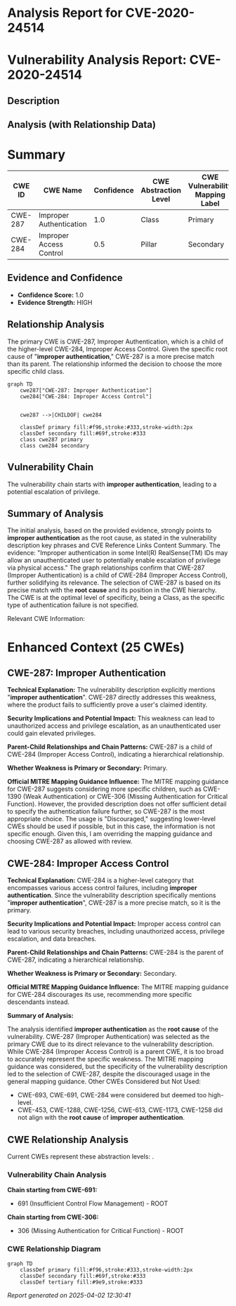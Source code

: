 # Analysis Report for CVE-2020-24514

# Vulnerability Analysis Report: CVE-2020-24514

## Description



## Analysis (with Relationship Data)

# Summary
| CWE ID | CWE Name | Confidence | CWE Abstraction Level | CWE Vulnerability Mapping Label | CWE-Vulnerability Mapping Notes |
|---|---|---|---|---|---|
| CWE-287 | Improper Authentication | 1.0 | Class | Primary | Allowed-with-Review |
| CWE-284 | Improper Access Control | 0.5 | Pillar | Secondary | Discouraged |

## Evidence and Confidence

*   **Confidence Score:** 1.0
*   **Evidence Strength:** HIGH

## Relationship Analysis
The primary CWE is CWE-287, Improper Authentication, which is a child of the higher-level CWE-284, Improper Access Control. Given the specific root cause of "**improper authentication**," CWE-287 is a more precise match than its parent. The relationship informed the decision to choose the more specific child class.

```mermaid
graph TD
    cwe287["CWE-287: Improper Authentication"]
    cwe284["CWE-284: Improper Access Control"]
    

    cwe287 -->|CHILDOF| cwe284
    
    classDef primary fill:#f96,stroke:#333,stroke-width:2px
    classDef secondary fill:#69f,stroke:#333
    class cwe287 primary
    class cwe284 secondary
```

## Vulnerability Chain
The vulnerability chain starts with **improper authentication**, leading to a potential escalation of privilege.

## Summary of Analysis
The initial analysis, based on the provided evidence, strongly points to **improper authentication** as the root cause, as stated in the vulnerability description key phrases and CVE Reference Links Content Summary.
The evidence: "Improper authentication in some Intel(R) RealSense(TM) IDs may allow an unauthenticated user to potentially enable escalation of privilege via physical access."
The graph relationships confirm that CWE-287 (Improper Authentication) is a child of CWE-284 (Improper Access Control), further solidifying its relevance.
The selection of CWE-287 is based on its precise match with the **root cause** and its position in the CWE hierarchy. The CWE is at the optimal level of specificity, being a Class, as the specific type of authentication failure is not specified.

Relevant CWE Information:

# Enhanced Context (25 CWEs)

## CWE-287: Improper Authentication
**Technical Explanation:** The vulnerability description explicitly mentions "**improper authentication**". CWE-287 directly addresses this weakness, where the product fails to sufficiently prove a user's claimed identity.

**Security Implications and Potential Impact:** This weakness can lead to unauthorized access and privilege escalation, as an unauthenticated user could gain elevated privileges.

**Parent-Child Relationships and Chain Patterns:** CWE-287 is a child of CWE-284 (Improper Access Control), indicating a hierarchical relationship.

**Whether Weakness is Primary or Secondary:** Primary.

**Official MITRE Mapping Guidance Influence:** The MITRE mapping guidance for CWE-287 suggests considering more specific children, such as CWE-1390 (Weak Authentication) or CWE-306 (Missing Authentication for Critical Function). However, the provided description does not offer sufficient detail to specify the authentication failure further, so CWE-287 is the most appropriate choice. The usage is "Discouraged," suggesting lower-level CWEs should be used if possible, but in this case, the information is not specific enough. Given this, I am overriding the mapping guidance and choosing CWE-287 as allowed with review.

## CWE-284: Improper Access Control
**Technical Explanation:** CWE-284 is a higher-level category that encompasses various access control failures, including **improper authentication**. Since the vulnerability description specifically mentions "**improper authentication**", CWE-287 is a more precise match, so it is the primary.

**Security Implications and Potential Impact:** Improper access control can lead to various security breaches, including unauthorized access, privilege escalation, and data breaches.

**Parent-Child Relationships and Chain Patterns:** CWE-284 is the parent of CWE-287, indicating a hierarchical relationship.

**Whether Weakness is Primary or Secondary:** Secondary.

**Official MITRE Mapping Guidance Influence:** The MITRE mapping guidance for CWE-284 discourages its use, recommending more specific descendants instead.

**Summary of Analysis:**

The analysis identified **improper authentication** as the **root cause** of the vulnerability.
CWE-287 (Improper Authentication) was selected as the primary CWE due to its direct relevance to the vulnerability description. While CWE-284 (Improper Access Control) is a parent CWE, it is too broad to accurately represent the specific weakness. The MITRE mapping guidance was considered, but the specificity of the vulnerability description led to the selection of CWE-287, despite the discouraged usage in the general mapping guidance.
Other CWEs Considered but Not Used:

*   CWE-693, CWE-691, CWE-284 were considered but deemed too high-level.
*   CWE-453, CWE-1288, CWE-1256, CWE-613, CWE-1173, CWE-1258 did not align with the **root cause** of **improper authentication**.


## CWE Relationship Analysis

Current CWEs represent these abstraction levels: .


### Vulnerability Chain Analysis

**Chain starting from CWE-691:**
- 691 (Insufficient Control Flow Management) - ROOT


**Chain starting from CWE-306:**
- 306 (Missing Authentication for Critical Function) - ROOT



### CWE Relationship Diagram

```mermaid
graph TD
    classDef primary fill:#f96,stroke:#333,stroke-width:2px
    classDef secondary fill:#69f,stroke:#333
    classDef tertiary fill:#9e9,stroke:#333
```



*Report generated on 2025-04-02 12:30:41*
